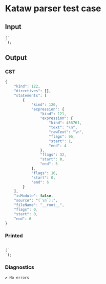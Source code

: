 # Kataw parser test case

## Input

`````js
(`
`);
`````

## Output

### CST

```javascript
{
    "kind": 122,
    "directives": [],
    "statements": [
        {
            "kind": 120,
            "expression": {
                "kind": 121,
                "expression": {
                    "kind": 458761,
                    "text": "\n",
                    "rawText": "\n",
                    "flags": 96,
                    "start": 1,
                    "end": 4
                },
                "flags": 32,
                "start": 0,
                "end": 5
            },
            "flags": 16,
            "start": 0,
            "end": 6
        }
    ],
    "isModule": false,
    "source": "(`\n`);",
    "fileName": "__root__",
    "flags": 0,
    "start": 0,
    "end": 6
}
```

### Printed

```javascript

(`
`);
```

### Diagnostics

```javascript
✔ No errors
```

